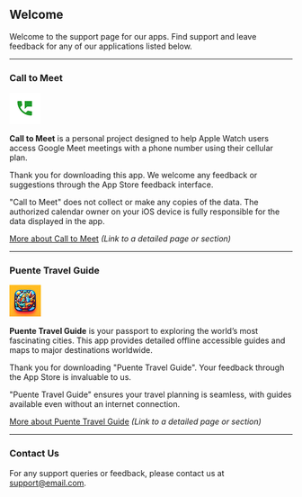 ## Welcome

Welcome to the support page for our apps. Find support and leave feedback for any of our applications listed below.

---

### Call to Meet

![Call to Meet Icon](/call-to-meet-icon.png)

**Call to Meet** is a personal project designed to help Apple Watch users access Google Meet meetings with a phone number using their cellular plan.

Thank you for downloading this app. We welcome any feedback or suggestions through the App Store feedback interface.

"Call to Meet" does not collect or make any copies of the data. The authorized calendar owner on your iOS device is fully responsible for the data displayed in the app.

[More about Call to Meet](#) *(Link to a detailed page or section)*

---

### Puente Travel Guide

![Puente Travel Guide Icon](/puente-travel-guide-icon.png)

**Puente Travel Guide** is your passport to exploring the world’s most fascinating cities. This app provides detailed offline accessible guides and maps to major destinations worldwide.

Thank you for downloading "Puente Travel Guide". Your feedback through the App Store is invaluable to us.

"Puente Travel Guide" ensures your travel planning is seamless, with guides available even without an internet connection.

[More about Puente Travel Guide](#) *(Link to a detailed page or section)*

---

### Contact Us

For any support queries or feedback, please contact us at [support@email.com](mailto:support@email.com).

